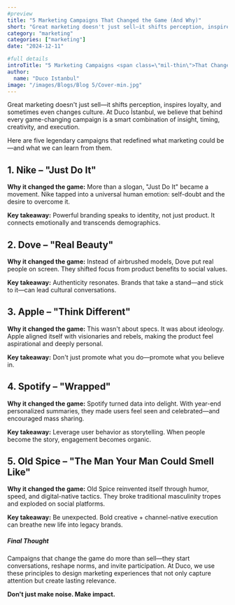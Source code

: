 ```yaml
---
#preview
title: "5 Marketing Campaigns That Changed the Game (And Why)"
short: "Great marketing doesn't just sell—it shifts perception, inspires loyalty, and sometimes even changes culture. At Duco İstanbul, we believe that behind every game-changing campaign is a smart combination of insight, timing, creativity, and execution."
category: "marketing"
categories: ["marketing"]
date: "2024-12-11"

#full details
introTitle: "5 Marketing Campaigns <span class=\"mil-thin\">That Changed the Game</span> (And Why)"
author: 
  name: "Duco Istanbul"
image: "/images/Blogs/Blog 5/Cover-min.jpg"
---
```


Great marketing doesn't just sell—it shifts perception, inspires loyalty, and sometimes even changes culture. At Duco İstanbul, we believe that behind every game-changing campaign is a smart combination of insight, timing, creativity, and execution.

Here are five legendary campaigns that redefined what marketing could be—and what we can learn from them.

## 1. Nike – "Just Do It"
**Why it changed the game:** More than a slogan, "Just Do It" became a movement. Nike tapped into a universal human emotion: self-doubt and the desire to overcome it.

**Key takeaway:** Powerful branding speaks to identity, not just product. It connects emotionally and transcends demographics.

## 2. Dove – "Real Beauty"
**Why it changed the game:** Instead of airbrushed models, Dove put real people on screen. They shifted focus from product benefits to social values.

**Key takeaway:** Authenticity resonates. Brands that take a stand—and stick to it—can lead cultural conversations.

## 3. Apple – "Think Different"
**Why it changed the game:** This wasn't about specs. It was about ideology. Apple aligned itself with visionaries and rebels, making the product feel aspirational and deeply personal.

**Key takeaway:** Don't just promote what you do—promote what you believe in.

## 4. Spotify – "Wrapped"
**Why it changed the game:** Spotify turned data into delight. With year-end personalized summaries, they made users feel seen and celebrated—and encouraged mass sharing.

**Key takeaway:** Leverage user behavior as storytelling. When people become the story, engagement becomes organic.

## 5. Old Spice – "The Man Your Man Could Smell Like"
**Why it changed the game:** Old Spice reinvented itself through humor, speed, and digital-native tactics. They broke traditional masculinity tropes and exploded on social platforms.

**Key takeaway:** Be unexpected. Bold creative + channel-native execution can breathe new life into legacy brands.

##### Final Thought
Campaigns that change the game do more than sell—they start conversations, reshape norms, and invite participation. At Duco, we use these principles to design marketing experiences that not only capture attention but create lasting relevance.

**Don't just make noise. Make impact.**